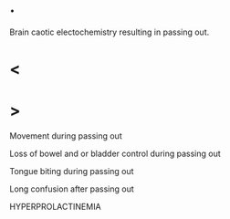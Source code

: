 # .

Brain caotic electochemistry resulting in passing out.

# <

# >

Movement during passing out

Loss of bowel and or bladder control during passing out

Tongue biting during passing out

Long confusion after passing out

HYPERPROLACTINEMIA
